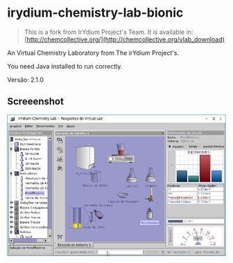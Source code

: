 # irydium-chemistry-lab-bionic

> This is a fork from IrYdium Project's Team. It is available in:
> [http://chemcollective.org/](http://chemcollective.org/vlab_download)

An Virtual Chemistry Laboratory from The irYdium Project's.

You need Java installed to run correctly.

Versão: 2.1.0

## Screeenshot

![](screenshot.png?raw=true)